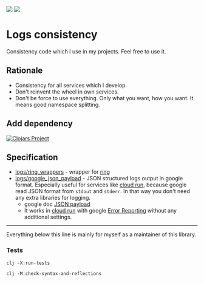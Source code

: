 ![](https://github.com/kwladyka/consistency-clj/workflows/master%20tests/badge.svg)
![](https://github.com/kwladyka/consistency-clj/workflows/clojars/badge.svg)

# Logs consistency

Consistency code which I use in my projects. Feel free to use it.

## Rationale

- Consistency for all services which I develop.
- Don't reinvent the wheel in own services.
- Don't be force to use everything. Only what you want, how you want. It means good namespace splitting.

## Add dependency

[![Clojars Project](https://img.shields.io/clojars/v/kwladyka/consistency-clj.svg)](https://clojars.org/kwladyka/consistency-clj)

## Specification

- [logs/ring_wrappers](src/consistency/logs/ring_wrappers.clj) - wrapper for [ring](https://github.com/ring-clojure/ring)
- [logs/google_json_payload](src/consistency/logs/google_json_payload) - JSON structured logs output in google format. Especially useful for services like [cloud run](https://cloud.google.com/run), because google read JSON format from `stdout` and `stderr`. In that way you don't need any extra libraries for logging.
    - google doc [JSON payload](https://cloud.google.com/logging/docs/agent/logging/configuration#process-payload)
    - It works in [cloud run](https://cloud.google.com/run) with google [Error Reporting](https://cloud.google.com/error-reporting/docs/) without any additional settings.

---

Everything below this line is mainly for myself as a maintainer of this library.


### Tests

`clj -X:run-tests`

`clj -M:check-syntax-and-reflections`
